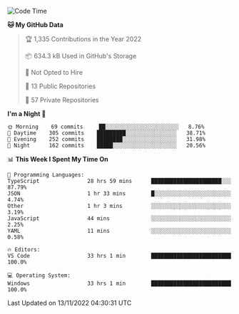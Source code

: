 <!--START_SECTION:waka-->
![Code Time](http://img.shields.io/badge/Code%20Time-3%2C282%20hrs%2043%20mins-blue)

**🐱 My GitHub Data** 

> 🏆 1,335 Contributions in the Year 2022
 > 
> 📦 634.3 kB Used in GitHub's Storage 
 > 
> 🚫 Not Opted to Hire
 > 
> 📜 13 Public Repositories 
 > 
> 🔑 57 Private Repositories  
 > 
**I'm a Night 🦉** 

```text
🌞 Morning    69 commits     ██░░░░░░░░░░░░░░░░░░░░░░░   8.76% 
🌆 Daytime    305 commits    █████████░░░░░░░░░░░░░░░░   38.71% 
🌃 Evening    252 commits    ████████░░░░░░░░░░░░░░░░░   31.98% 
🌙 Night      162 commits    █████░░░░░░░░░░░░░░░░░░░░   20.56%

```


📊 **This Week I Spent My Time On** 

```text
💬 Programming Languages: 
TypeScript               28 hrs 59 mins      ██████████████████████░░░   87.79% 
JSON                     1 hr 33 mins        █░░░░░░░░░░░░░░░░░░░░░░░░   4.74% 
Other                    1 hr 3 mins         ░░░░░░░░░░░░░░░░░░░░░░░░░   3.19% 
JavaScript               44 mins             ░░░░░░░░░░░░░░░░░░░░░░░░░   2.25% 
YAML                     11 mins             ░░░░░░░░░░░░░░░░░░░░░░░░░   0.58%

🔥 Editors: 
VS Code                  33 hrs 1 min        █████████████████████████   100.0%

💻 Operating System: 
Windows                  33 hrs 1 min        █████████████████████████   100.0%

```


 Last Updated on 13/11/2022 04:30:31 UTC
<!--END_SECTION:waka-->

